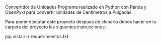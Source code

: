 Convertidor de Unidades
Programa realizado en Python con Panda y OpenPyxl para convertir unidades de Centimetros a Pulgadas.

Para poder ejecutar este proyecto despues de clonarlo debes hacer en la carpeta del proyecto las siguentes instrucciones:

pip install -r requerimientos.txt
